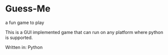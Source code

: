 # Guess-Me
a fun game to play

This is a GUI implemented game that can run on any platform where python is supported.

Written in:
Python
